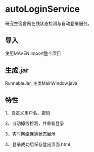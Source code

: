 # autoLoginService 

 研究生宿舍网在线状态检测与自动登录服务。
  
## 导入

使用MAVEN import整个项目

## 生成.jar

RunnableJar, 主类MainWindow.java

## 特性

1、自定义用户名、密码

2、自动掉线检测，并重新登录

3、实时网络连通状态展示

4、登录成功后保存登出页面.html
